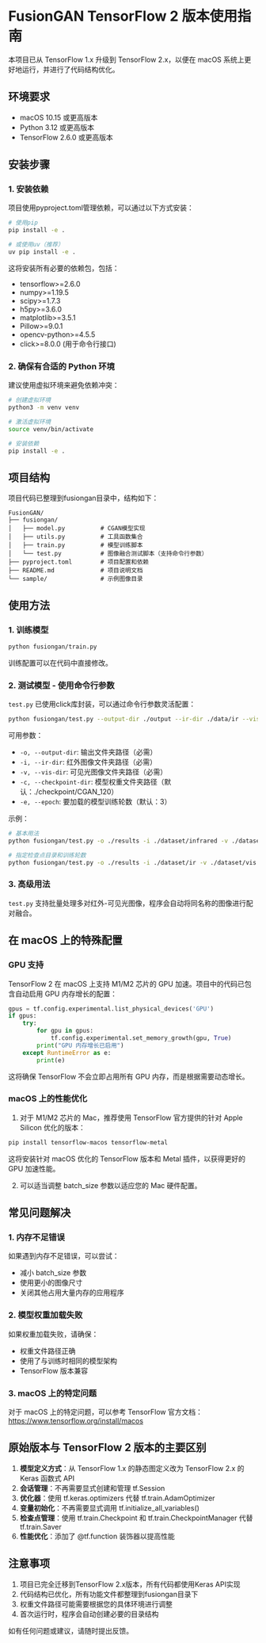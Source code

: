 # FusionGAN TensorFlow 2 版本使用指南

本项目已从 TensorFlow 1.x 升级到 TensorFlow 2.x，以便在 macOS 系统上更好地运行，并进行了代码结构优化。

## 环境要求

- macOS 10.15 或更高版本
- Python 3.12 或更高版本
- TensorFlow 2.6.0 或更高版本

## 安装步骤

### 1. 安装依赖

项目使用pyproject.toml管理依赖，可以通过以下方式安装：

```bash
# 使用pip
pip install -e .

# 或使用uv（推荐）
uv pip install -e .
```

这将安装所有必要的依赖包，包括：
- tensorflow>=2.6.0
- numpy>=1.19.5
- scipy>=1.7.3
- h5py>=3.6.0
- matplotlib>=3.5.1
- Pillow>=9.0.1
- opencv-python>=4.5.5
- click>=8.0.0 (用于命令行接口)

### 2. 确保有合适的 Python 环境

建议使用虚拟环境来避免依赖冲突：

```bash
# 创建虚拟环境
python3 -m venv venv

# 激活虚拟环境
source venv/bin/activate

# 安装依赖
pip install -e .
```

## 项目结构

项目代码已整理到fusiongan目录中，结构如下：

```
FusionGAN/
├── fusiongan/
│   ├── model.py          # CGAN模型实现
│   ├── utils.py          # 工具函数集合
│   ├── train.py          # 模型训练脚本
│   └── test.py           # 图像融合测试脚本（支持命令行参数）
├── pyproject.toml        # 项目配置和依赖
├── README.md             # 项目说明文档
└── sample/               # 示例图像目录
```

## 使用方法

### 1. 训练模型

```bash
python fusiongan/train.py
```

训练配置可以在代码中直接修改。

### 2. 测试模型 - 使用命令行参数

`test.py` 已使用click库封装，可以通过命令行参数灵活配置：

```bash
python fusiongan/test.py --output-dir ./output --ir-dir ./data/ir --vis-dir ./data/vis
```

可用参数：
- `-o, --output-dir`: 输出文件夹路径（必需）
- `-i, --ir-dir`: 红外图像文件夹路径（必需）
- `-v, --vis-dir`: 可见光图像文件夹路径（必需）
- `-c, --checkpoint-dir`: 模型权重文件夹路径（默认：./checkpoint/CGAN_120）
- `-e, --epoch`: 要加载的模型训练轮数（默认：3）

示例：
```bash
# 基本用法
python fusiongan/test.py -o ./results -i ./dataset/infrared -v ./dataset/visible

# 指定检查点目录和训练轮数
python fusiongan/test.py -o ./results -i ./dataset/ir -v ./dataset/vis -c ./my_checkpoints -e 5
```

### 3. 高级用法

`test.py` 支持批量处理多对红外-可见光图像，程序会自动将同名称的图像进行配对融合。

## 在 macOS 上的特殊配置

### GPU 支持

TensorFlow 2 在 macOS 上支持 M1/M2 芯片的 GPU 加速。项目中的代码已包含自动启用 GPU 内存增长的配置：

```python
gpus = tf.config.experimental.list_physical_devices('GPU')
if gpus:
    try:
        for gpu in gpus:
            tf.config.experimental.set_memory_growth(gpu, True)
        print("GPU 内存增长已启用")
    except RuntimeError as e:
        print(e)
```

这将确保 TensorFlow 不会立即占用所有 GPU 内存，而是根据需要动态增长。

### macOS 上的性能优化

1. 对于 M1/M2 芯片的 Mac，推荐使用 TensorFlow 官方提供的针对 Apple Silicon 优化的版本：

```bash
pip install tensorflow-macos tensorflow-metal
```

这将安装针对 macOS 优化的 TensorFlow 版本和 Metal 插件，以获得更好的 GPU 加速性能。

2. 可以适当调整 batch_size 参数以适应您的 Mac 硬件配置。

## 常见问题解决

### 1. 内存不足错误

如果遇到内存不足错误，可以尝试：
- 减小 batch_size 参数
- 使用更小的图像尺寸
- 关闭其他占用大量内存的应用程序

### 2. 模型权重加载失败

如果权重加载失败，请确保：
- 权重文件路径正确
- 使用了与训练时相同的模型架构
- TensorFlow 版本兼容

### 3. macOS 上的特定问题

对于 macOS 上的特定问题，可以参考 TensorFlow 官方文档：
https://www.tensorflow.org/install/macos

## 原始版本与 TensorFlow 2 版本的主要区别

1. **模型定义方式**：从 TensorFlow 1.x 的静态图定义改为 TensorFlow 2.x 的 Keras 函数式 API
2. **会话管理**：不再需要显式创建和管理 tf.Session
3. **优化器**：使用 tf.keras.optimizers 代替 tf.train.AdamOptimizer
4. **变量初始化**：不再需要显式调用 tf.initialize_all_variables()
5. **检查点管理**：使用 tf.train.Checkpoint 和 tf.train.CheckpointManager 代替 tf.train.Saver
6. **性能优化**：添加了 @tf.function 装饰器以提高性能

## 注意事项

1. 项目已完全迁移到TensorFlow 2.x版本，所有代码都使用Keras API实现
2. 代码结构已优化，所有功能文件都整理到fusiongan目录下
3. 权重文件路径可能需要根据您的具体环境进行调整
4. 首次运行时，程序会自动创建必要的目录结构

如有任何问题或建议，请随时提出反馈。